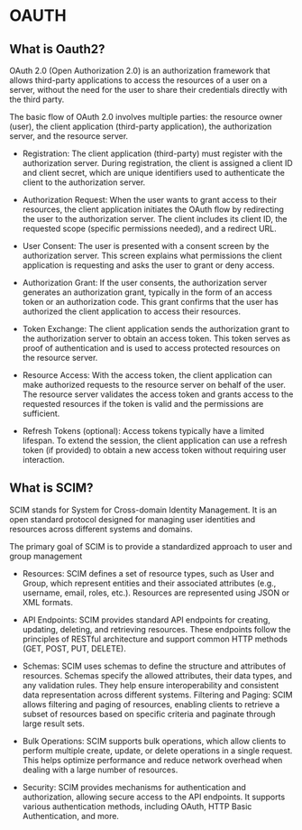 # OAUTH

## What is Oauth2?

OAuth 2.0 (Open Authorization 2.0) is an authorization framework that allows third-party applications to access the resources of a user on a server, without the need for the user to share their credentials directly with the third party.

The basic flow of OAuth 2.0 involves multiple parties: the resource owner (user), the client application (third-party application), the authorization server, and the resource server.

- Registration: The client application (third-party) must register with the authorization server. During registration, the client is assigned a client ID and client secret, which are unique identifiers used to authenticate the client to the authorization server.

- Authorization Request: When the user wants to grant access to their resources, the client application initiates the OAuth flow by redirecting the user to the authorization server. The client includes its client ID, the requested scope (specific permissions needed), and a redirect URL.

- User Consent: The user is presented with a consent screen by the authorization server. This screen explains what permissions the client application is requesting and asks the user to grant or deny access.

- Authorization Grant: If the user consents, the authorization server generates an authorization grant, typically in the form of an access token or an authorization code. This grant confirms that the user has authorized the client application to access their resources.

- Token Exchange: The client application sends the authorization grant to the authorization server to obtain an access token. This token serves as proof of authentication and is used to access protected resources on the resource server.


- Resource Access: With the access token, the client application can make authorized requests to the resource server on behalf of the user. The resource server validates the access token and grants access to the requested resources if the token is valid and the permissions are sufficient.


- Refresh Tokens (optional): Access tokens typically have a limited lifespan. To extend the session, the client application can use a refresh token (if provided) to obtain a new access token without requiring user interaction.

## What is SCIM?

SCIM stands for System for Cross-domain Identity Management. It is an open standard protocol designed for managing user identities and resources across different systems and domains.

The primary goal of SCIM is to provide a standardized approach to user and group management

- Resources: SCIM defines a set of resource types, such as User and Group, which represent entities and their associated attributes (e.g., username, email, roles, etc.). Resources are represented using JSON or XML formats.


- API Endpoints: SCIM provides standard API endpoints for creating, updating, deleting, and retrieving resources. These endpoints follow the principles of RESTful architecture and support common HTTP methods (GET, POST, PUT, DELETE).


- Schemas: SCIM uses schemas to define the structure and attributes of resources. Schemas specify the allowed attributes, their data types, and any validation rules. They help ensure interoperability and consistent data representation across different systems.
Filtering and Paging: SCIM allows filtering and paging of resources, enabling clients to retrieve a subset of resources based on specific criteria and paginate through large result sets.
- Bulk Operations: SCIM supports bulk operations, which allow clients to perform multiple create, update, or delete operations in a single request. This helps optimize performance and reduce network overhead when dealing with a large number of resources.
- Security: SCIM provides mechanisms for authentication and authorization, allowing secure access to the API endpoints. It supports various authentication methods, including OAuth, HTTP Basic Authentication, and more.



